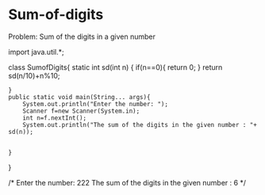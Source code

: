 # Sum-of-digits


Problem: Sum of the digits in a given number

import java.util.*;


class SumofDigits{
    static int sd(int n) {
        if(n==0){
            return 0;
        }
        return sd(n/10)+n%10;

    }
    public static void main(String... args){
        System.out.println("Enter the number: ");
        Scanner f=new Scanner(System.in);
        int n=f.nextInt();
        System.out.println("The sum of the digits in the given number : "+ sd(n));


    }
}






/*
Enter the number:
222
The sum of the digits in the given number : 6
 */


